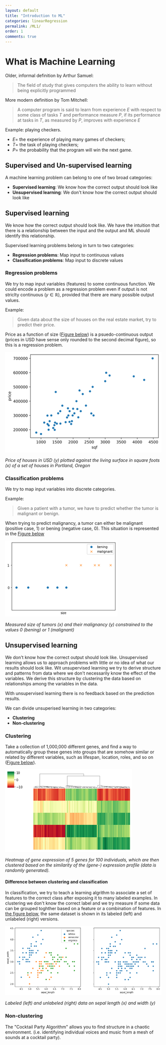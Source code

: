 ```yaml
---
layout: default
title: "Introduction to ML"
categories: linearRegression
permalink: /ML1/
order: 1
comments: true
---
```


# What is Machine Learning

Older, informal definition by Arthur Samuel:

> The field of study that gives computers the ability to learn without being explicitly programmed

More modern definition by Tom Mitchell: 

> A computer program is said to learn from experience $E$ with respect to some class of tasks $T$ and performance measure $P$, if its performance at tasks in $T$, as measured by $P$, improves with experience $E$

Example: playing checkers.

* $E=$ the experience of playing many games of checkers;
* $T=$ the task of playing checkers;
* $P=$ the probability that the program will win the next game.

## Supervised and Un-supervised learning
A machine learning problem can belong to one of two broad categories:

* **Supervised learning**: We know how the correct output should look like
* **Unsupervised learning**: We don't know how the correct output should look like

## Supervised learning
We know how the correct output should look like. We have the intuition that there is a relationship between the input and the output and ML should identify this relationship.

Supervised learning problems belong in turn to two categories:

* **Regression problems**: Map input to continuous values
* **Classification problems**: Map input to discrete values

### Regression problems
We try to map input variables (features) to some continuous function. We could encode a problem as a regression problem even if output is not striclty continuous ($y \in \mathbb{R}$), provided that there are many possible output values.

Example:

> Given data about the size of houses on the real estate market, try to predict their price. 

Price as a function of size (<a href="#scatter">Figure below</a>) is a psuedo-continuous output (prices in USD have sense only rounded to the second decimal figure), so this is a regression problem.


    
![svg](ML-1-WhatIsMachineLearning_files/ML-1-WhatIsMachineLearning_5_0.svg)
    


<i id="scatter">Price of houses in USD $(y)$ plotted against the living surface in square foots $(x)$ of a set of houses in Portland, Oregon</i>

### Classification problems
We try to map input variables into discrete categories. 

Example:
> Given a patient with a tumor, we have to predict whether the tumor is malignant or benign.

When trying to predict malignancy, a tumor can either be malignant (positive case, 1) or bening (negative case, 0). This situation is represented in the <a href="#tumorsize">Figure below</a>


    
![png](ML-1-WhatIsMachineLearning_files/ML-1-WhatIsMachineLearning_7_0.png)
    


<i id="tumorsize">Measured size of tumors $(x)$ and their malignancy $(y)$ constrained to the values $0$ (bening) or $1$ (malignant)</i>

## Unsupervised learning
We don't know how the correct output should look like. Unsupervised learning allows us to approach problems with little or no idea of what our results should look like. Wit unsupervised learning we try to derive structure and patterns from data where we don't necessarily know the effect of the variables. We derive this structure by clustering the data based on relationships among the variables in the data.

With unsupervised learning there is no feedback based on the prediction results.

We can divide unsuperised learning in two categories:

* **Clustering**
* **Non-clustering**

### Clustering
Take a collection of 1,000,000 different genes, and find a way to automatically group these genes into groups that are somehow similar or related by different variables, such as lifespan, location, roles, and so on (<a href="#genexpr">Figure below</a>).


    
![png](ML-1-WhatIsMachineLearning_files/ML-1-WhatIsMachineLearning_9_0.png)
    


<i id="genexpr">Heatmap of gene expression of 5 genes for 100 individuals, which are then clustered based on the similarity of the (gene-) expression profile (data is randomly generated).</i>

#### Difference between clustering and classification
In classification, we try to teach a learning algrithm to associate a set of features to the correct class after exposing it to many labeled examples. In clustering we don't know the correct label and we try measure if some data can be grouped toghther based on a feature or a combination of features. In <a href="#iris">the figure below</a>, the same dataset is shown in its labeled (left) and unlabeled (right) versions.


    
![png](ML-1-WhatIsMachineLearning_files/ML-1-WhatIsMachineLearning_11_0.png)
    


<i id="iris">Labeled (left) and unlabeled (right) data on sepal length $(x)$ and width $(y)$</i>

### Non-clustering
The "Cocktail Party Algorithm" allows you to find structure in a chaotic environment. (i.e. identifying individual voices and music from a mesh of sounds at a cocktail party).
